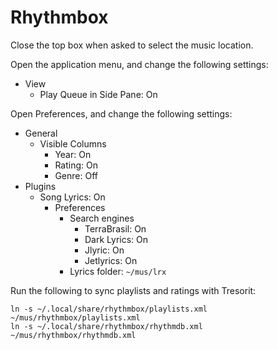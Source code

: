 # Rhythmbox

Close the top box when asked to select the music location.

Open the application menu, and change the following settings:

- View
  - Play Queue in Side Pane: On

Open Preferences, and change the following settings:

- General
  - Visible Columns
    - Year: On
    - Rating: On
    - Genre: Off
- Plugins
  - Song Lyrics: On
    - Preferences
      - Search engines
        - TerraBrasil: On
        - Dark Lyrics: On
        - Jlyric: On
        - Jetlyrics: On
      - Lyrics folder: `~/mus/lrx`

Run the following to sync playlists and ratings with Tresorit:

```
ln -s ~/.local/share/rhythmbox/playlists.xml ~/mus/rhythmbox/playlists.xml
ln -s ~/.local/share/rhythmbox/rhythmdb.xml ~/mus/rhythmbox/rhythmdb.xml
```
